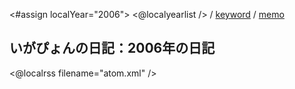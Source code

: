 <#assign localYear="2006">
<@localyearlist /> / [keyword](../keyword/index.html) / [memo](../memo/index.html)

## いがぴょんの日記：2006年の日記

<@localrss filename="atom.xml" />
